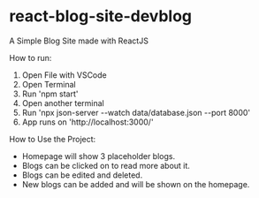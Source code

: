 # react-blog-site-devblog
 A Simple Blog Site made with ReactJS

 How to run:
 1) Open File with VSCode
 2) Open Terminal
 3) Run 'npm start'
 4) Open another terminal
 5) Run 'npx json-server --watch data/database.json --port 8000'
 6) App runs on 'http://localhost:3000/'

How to Use the Project:
- Homepage will show 3 placeholder blogs. 
- Blogs can be clicked on to read more about it.
- Blogs can be edited and deleted.
- New blogs can be added and will be shown on the homepage.
